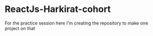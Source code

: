 # ReactJs-Harkirat-cohort
For the practice session here I'm creating the repository to make one project on that
